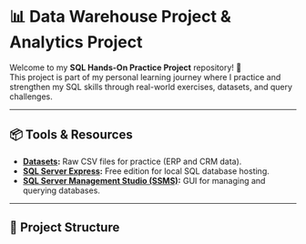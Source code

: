 # 📊 Data Warehouse Project & Analytics Project

Welcome to my **SQL Hands-On Practice Project** repository! 🚀  
This project is part of my personal learning journey where I practice and strengthen my SQL skills through real-world exercises, datasets, and query challenges.

---

## 📦 Tools & Resources

- **[Datasets](datasets/):** Raw CSV files for practice (ERP and CRM data).
- **[SQL Server Express](https://www.microsoft.com/en-us/sql-server/sql-server-downloads):** Free edition for local SQL database hosting.
- **[SQL Server Management Studio (SSMS)](https://learn.microsoft.com/en-us/sql/ssms/download-sql-server-management-studio-ssms?view=sql-server-ver16):** GUI for managing and querying databases.

---

## 📂 Project Structure

